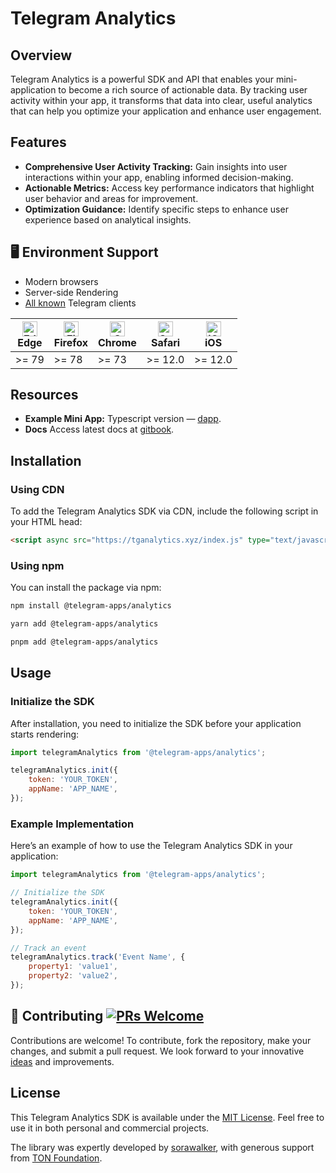 # Telegram Analytics

## Overview

Telegram Analytics is a powerful SDK and API that enables your mini-application to become a rich source of actionable data. By tracking user activity within your app, it transforms that data into clear, useful analytics that can help you optimize your application and enhance user engagement.

## Features

- **Comprehensive User Activity Tracking:** Gain insights into user interactions within your app, enabling informed decision-making.
- **Actionable Metrics:** Access key performance indicators that highlight user behavior and areas for improvement.
- **Optimization Guidance:** Identify specific steps to enhance user experience based on analytical insights.

## 🖥 Environment Support

- Modern browsers
- Server-side Rendering
- [All known](https://telegram.org/apps) Telegram clients

| [<img src="https://raw.githubusercontent.com/alrra/browser-logos/master/src/edge/edge_48x48.png" alt="Edge" width="24px" height="24px" />](http://godban.github.io/browsers-support-badges/)<br>Edge | [<img src="https://raw.githubusercontent.com/alrra/browser-logos/master/src/firefox/firefox_48x48.png" alt="Firefox" width="24px" height="24px" />](http://godban.github.io/browsers-support-badges/)<br>Firefox | [<img src="https://raw.githubusercontent.com/alrra/browser-logos/master/src/chrome/chrome_48x48.png" alt="Chrome" width="24px" height="24px" />](http://godban.github.io/browsers-support-badges/)<br>Chrome | [<img src="https://raw.githubusercontent.com/alrra/browser-logos/master/src/safari/safari_48x48.png" alt="Safari" width="24px" height="24px" />](http://godban.github.io/browsers-support-badges/)<br>Safari | [<img src="https://raw.githubusercontent.com/alrra/browser-logos/master/src/safari/safari_48x48.png" alt="iOS" width="24px" height="24px" />](http://godban.github.io/browsers-support-badges/)<br>iOS |
|------------------------------------------------------------------------------------------------------------------------------------------------------------------------------------------------------|------------------------------------------------------------------------------------------------------------------------------------------------------------------------------------------------------------------|--------------------------------------------------------------------------------------------------------------------------------------------------------------------------------------------------------------|--------------------------------------------------------------------------------------------------------------------------------------------------------------------------------------------------------------|-----------------------------------------------------------------------------------------------------------------------------------------------------------------------------------------------------------------|
| \>= 79 | \>= 78 | \>= 73 | \>= 12.0 | \>= 12.0                                                                                                                                                                                                        |

## Resources

- **Example Mini App:** Typescript version — [dapp](https://github.com/Dimitreee/demo-dapp-with-analytics).
- **Docs** Access latest docs at [gitbook](https://figma.com/community/file/1348989725141777736/).

## Installation

### Using CDN

To add the Telegram Analytics SDK via CDN, include the following script in your HTML head:

```html
<script async src="https://tganalytics.xyz/index.js" type="text/javascript"></script>
```

### Using npm

You can install the package via npm:

```sh
npm install @telegram-apps/analytics
```

```sh
yarn add @telegram-apps/analytics
```

```sh
pnpm add @telegram-apps/analytics
```

## Usage

### Initialize the SDK

After installation, you need to initialize the SDK before your application starts rendering:

```javascript
import telegramAnalytics from '@telegram-apps/analytics';

telegramAnalytics.init({
    token: 'YOUR_TOKEN',
    appName: 'APP_NAME',
});
```

### Example Implementation

Here’s an example of how to use the Telegram Analytics SDK in your application:

```javascript
import telegramAnalytics from '@telegram-apps/analytics';

// Initialize the SDK
telegramAnalytics.init({
    token: 'YOUR_TOKEN',
    appName: 'APP_NAME',
});

// Track an event
telegramAnalytics.track('Event Name', {
    property1: 'value1',
    property2: 'value2',
});
```

## 🤝 Contributing [![PRs Welcome](https://img.shields.io/badge/PRs-welcome-brightgreen.svg?style=flat-square)](http://makeapullrequest.com)

Contributions are welcome! To contribute, fork the repository, make your changes, and submit a pull request. We look forward to your innovative [ideas](https://github.com/Telegram-Mini-Apps/TelegramAnalytics/pulls) and improvements.

## License

This Telegram Analytics SDK is available under the [MIT License](https://opensource.org/license/mit). Feel free to use it in both personal and commercial projects.

The library was expertly developed by [sorawalker](https://github.com/sorawalker), with generous support from [TON Foundation](https://github.com/ton-society/grants-and-bounties/issues/364).
